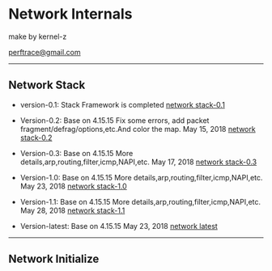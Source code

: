 # Network Internals

make by kernel-z

perftrace@gmail.com

-------------------------------------------

## Network Stack 
- version-0.1:
Stack Framework is completed
[network stack-0.1](https://github.com/kernel-z/network/blob/master/netstack-0.1.png)
- Version-0.2:
Base on 4.15.15
Fix some errors, add packet fragment/defrag/options,etc.And color the map.
May 15, 2018
[network stack-0.2](https://github.com/kernel-z/network/blob/master/netstack-0.2.png)
- Version-0.3:
Base on 4.15.15
More details,arp,routing,filter,icmp,NAPI,etc.
May 17, 2018
[network stack-0.3](https://github.com/kernel-z/network/blob/master/netstack-0.3.png)

- Version-1.0:
Base on 4.15.15
More details,arp,routing,filter,icmp,NAPI,etc.
May 23, 2018
[network stack-1.0](https://github.com/kernel-z/network/blob/master/netstack-1.0.png)

- Version-1.1:
Base on 4.15.15
More details,arp,routing,filter,icmp,NAPI,etc.
May 28, 2018
[network stack-1.1](https://github.com/kernel-z/network/blob/master/netstack-1.1.png)

- Version-latest:
Base on 4.15.15
May 23, 2018
[network latest](https://github.com/kernel-z/network/blob/master/netstack-1.1.png)

-------------------------------------------

## Network Initialize 



